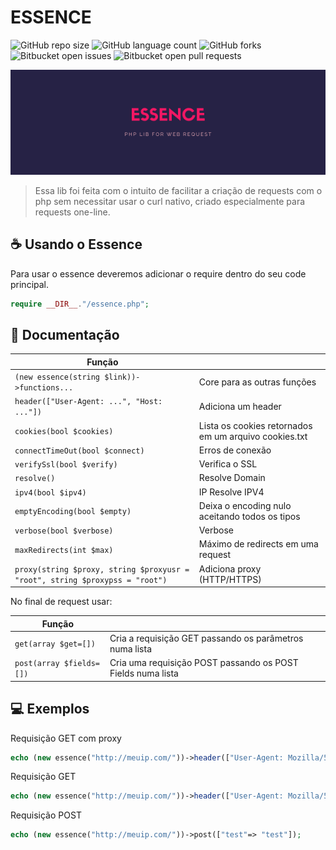 # ESSENCE

<!---Esses são exemplos. Veja https://shields.io para outras pessoas ou para personalizar este conjunto de escudos. Você pode querer incluir dependências, status do projeto e informações de licença aqui--->

![GitHub repo size](https://img.shields.io/github/repo-size/iuricode/README-template?style=for-the-badge)
![GitHub language count](https://img.shields.io/github/languages/count/iuricode/README-template?style=for-the-badge)
![GitHub forks](https://img.shields.io/github/forks/iuricode/README-template?style=for-the-badge)
![Bitbucket open issues](https://img.shields.io/bitbucket/issues/iuricode/README-template?style=for-the-badge)
![Bitbucket open pull requests](https://img.shields.io/bitbucket/pr-raw/iuricode/README-template?style=for-the-badge)

<img src="ESSENCE.png" alt="exemplo imagem">

> Essa lib foi feita com o intuito de facilitar a criação de requests com o php sem necessitar usar o curl nativo, criado especialmente para requests one-line.

## ☕ Usando o Essence

Para usar o essence deveremos adicionar o require dentro do seu code principal.

```php
require __DIR__."/essence.php";
```

## 🚀 Documentação

| Função                                                                       |                                                       |
|------------------------------------------------------------------------------|-------------------------------------------------------|
| `(new essence(string $link))->functions...`                                  | Core para as outras funções                           |
| `header(["User-Agent: ...", "Host: ..."])`                                   | Adiciona um header                                    |
| `cookies(bool $cookies)`                                                     | Lista os cookies retornados em um arquivo cookies.txt |
| `connectTimeOut(bool $connect)`                                              | Erros de conexão                                      |
| `verifySsl(bool $verify)`                                                    | Verifica o SSL                                        |
| `resolve()`                                                                  | Resolve Domain                                        |
| `ipv4(bool $ipv4)`                                                           | IP Resolve IPV4                                       |
| `emptyEncoding(bool $empty)`                                                 | Deixa o encoding nulo aceitando todos os tipos        |
| `verbose(bool $verbose)`                                                     | Verbose                                               |
| `maxRedirects(int $max)`                                                     | Máximo de redirects em uma request                    |
| `proxy(string $proxy, string $proxyusr = "root", string $proxypss = "root")` | Adiciona proxy (HTTP/HTTPS)                           |

No final de request usar:

| Função                   |                                                             |
|--------------------------|-------------------------------------------------------------|
| `get(array $get=[])`     | Cria a requisição GET passando os parâmetros numa lista     |
| `post(array $fields=[])` | Cria uma requisição POST passando os POST Fields numa lista |

## 💻 Exemplos

Requisição GET com proxy
```php
echo (new essence("http://meuip.com/"))->header(["User-Agent: Mozilla/5.0 (Windows NT 10.0; Win64; x64; rv:89.0) Gecko/20100101 Firefox/89.0"])->cookies()->verifySsl()->proxy("201.49.72.226:8080")->resolve()->ipv4()->emptyEncoding()->get();
```
Requisição GET
```php
echo (new essence("http://meuip.com/"))->header(["User-Agent: Mozilla/5.0 (Windows NT 10.0; Win64; x64; rv:89.0) Gecko/20100101 Firefox/89.0"m "Host: meuip.com"])->cookies()->ipv4()->emptyEncoding()->get(["test"=> "test");
```
Requisição POST
```php
echo (new essence("http://meuip.com/"))->post(["test"=> "test"]);
```
